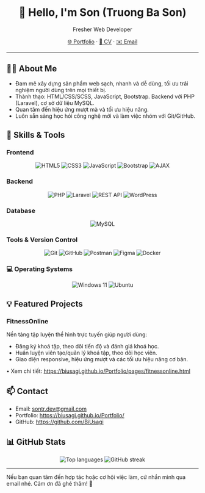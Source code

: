 <div align="center">

# 👋 Hello, I'm Son (Truong Ba Son)

Fresher Web Developer

[🌐 Portfolio](https://biusagi.github.io/Portfolio/) · [📄 CV](https://github.com/BiUsagi/Portfolio/blob/main/TruongBaSon-FresherDeveloper.pdf) · [✉️ Email](mailto:sontr.dev@gmail.com)

</div>

---

## 🧑‍💻 About Me

- Đam mê xây dựng sản phẩm web sạch, nhanh và dễ dùng, tối ưu trải nghiệm người dùng trên mọi thiết bị.
- Thành thạo: HTML/CSS/SCSS, JavaScript, Bootstrap. Backend với PHP (Laravel), cơ sở dữ liệu MySQL.
- Quan tâm đến hiệu ứng mượt mà và tối ưu hiệu năng.
- Luôn sẵn sàng học hỏi công nghệ mới và làm việc nhóm với Git/GitHub.

## 🧰 Skills & Tools
### Frontend
<div align="center">
    <img alt="HTML5" src="https://img.shields.io/badge/HTML5-E34F26?style=for-the-badge&logo=html5&logoColor=white" />
    <img alt="CSS3" src="https://img.shields.io/badge/CSS3-1572B6?style=for-the-badge&logo=css3&logoColor=white" />
    <img alt="JavaScript" src="https://img.shields.io/badge/JavaScript-F7DF1E?style=for-the-badge&logo=javascript&logoColor=222" />
    <img alt="Bootstrap" src="https://img.shields.io/badge/Bootstrap-7952B3?style=for-the-badge&logo=bootstrap&logoColor=white" />
    <img alt="AJAX" src="https://img.shields.io/badge/AJAX-2D9CDB?style=for-the-badge" />
</div>

### Backend

<div align="center">
    <img alt="PHP" src="https://img.shields.io/badge/PHP-777BB4?style=for-the-badge&logo=php&logoColor=white" />
    <img alt="Laravel" src="https://img.shields.io/badge/Laravel-FF2D20?style=for-the-badge&logo=laravel&logoColor=white" />
    <img alt="REST API" src="https://img.shields.io/badge/REST%20API-005571?style=for-the-badge" />
    <img alt="WordPress" src="https://img.shields.io/badge/WordPress-21759B?style=for-the-badge&logo=wordpress&logoColor=white" />
</div>

### Database

<div align="center">
    <img alt="MySQL" src="https://img.shields.io/badge/MySQL-4479A1?style=for-the-badge&logo=mysql&logoColor=white" />
</div>


### Tools & Version Control

<div align="center">
    <img alt="Git" src="https://img.shields.io/badge/Git-F05032?style=for-the-badge&logo=git&logoColor=white" />
    <img alt="GitHub" src="https://img.shields.io/badge/GitHub-181717?style=for-the-badge&logo=github&logoColor=white" />
    <img alt="Postman" src="https://img.shields.io/badge/Postman-FF6C37?style=for-the-badge&logo=postman&logoColor=white" />
    <img alt="Figma" src="https://img.shields.io/badge/Figma-F24E1E?style=for-the-badge&logo=figma&logoColor=white" />
    <img alt="Docker" src="https://img.shields.io/badge/Docker-2496ED?style=for-the-badge&logo=docker&logoColor=white" />
</div>

### 💻 Operating Systems

<div align="center">
    <img alt="Windows 11" src="https://img.shields.io/badge/Windows%2011-0078D4?style=for-the-badge&logo=windows11&logoColor=white" />
    <img alt="Ubuntu" src="https://img.shields.io/badge/Ubuntu-E95420?style=for-the-badge&logo=ubuntu&logoColor=white" />
</div>

## 💡 Featured Projects

### FitnessOnline

Nền tảng tập luyện thể hình trực tuyến giúp người dùng:

- Đăng ký khoá tập, theo dõi tiến độ và đánh giá khoá học.
- Huấn luyện viên tạo/quản lý khoá tập, theo dõi học viên.
- Giao diện responsive, hiệu ứng mượt và các tối ưu hiệu năng cơ bản.

• Xem chi tiết: https://biusagi.github.io/Portfolio/pages/fitnessonline.html

## 📫 Contact

- Email: sontr.dev@gmail.com
- Portfolio: https://biusagi.github.io/Portfolio/
- GitHub: https://github.com/BiUsagi

## 📊 GitHub Stats

<div align="center">
  <img src="https://github-readme-stats.vercel.app/api/top-langs/?username=BiUsagi&layout=compact&theme=tokyonight&hide_border=true" alt="Top languages" />
  <img src="https://streak-stats.demolab.com?user=BiUsagi&theme=tokyonight&hide_border=true" alt="GitHub streak" />
</div>

---

Nếu bạn quan tâm đến hợp tác hoặc cơ hội việc làm, cứ nhắn mình qua email nhé. Cảm ơn đã ghé thăm! 🚀
